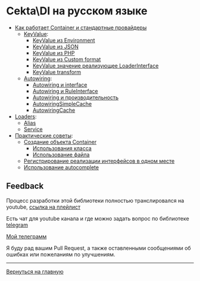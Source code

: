# Cekta\DI на русском языке

* [Как работает Container и стандартные провайдеры](container.md)
    * [KeyValue](providers/key-value/key-value.md):
        * [KeyValue из Environment](providers/key-value/environment.md)
        * [KeyValue из JSON](providers/key-value/json.md)
        * [KeyValue из PHP](providers/key-value/PHP.md)
        * [KeyValue из Custom format](providers/key-value/custom-format.md)
        * [KeyValue значение реализующее LoaderInterface](providers/key-value/loader-interface.md)
        * [KeyValue transform](providers/key-value/transform.md)
    * [Autowiring](providers/autowiring/autowiring.md):
        * [Autowiring и interface](providers/autowiring/interface.md) 
        * [Autowiring и RuleInterface](providers/autowiring/rule-interface.md) 
        * [Autowiring и производительность](providers/autowiring/perfomance.md) 
        * [AutowiringSimpleCache](providers/autowiring/simple-cache.md) 
        * [AutowiringCache](providers/autowiring/cache.md) 
* [Loaders](loaders.md):
    * [Alias](loaders/alias.md)
    * [Service](loaders/service.md)
* [Практические советы](best-practices.md):
    * [Создание объекта Container](best-practices/container-creation.md)
        * [Использования класса](best-practices/class.md)
        * [Использование файла](best-practices/file.md)
    * [Регистрирование реализации интерфейсов в одном месте](best-practices/reg-in-one.md)
    * [Использование autocomplete](best-practices/autocomplete.md)

## Feedback

Процесс разработки этой библиотеки полностью транслировался на youtube, 
[ссылка на плейлист](https://www.youtube.com/playlist?list=PL7Nh93imVuXyePa8PjJ1qZzkjkGFWyDZ0)

Есть чат для youtube канала и где можно задать вопрос по библиотеке [telegram](https://t.me/dev_ru)

[Мой телеграмм](https://t.me/KuvshinovEE)

Я буду рад вашим Pull Request, а также оставленными сообщениями об ошибках или пожеланиям по улучшениям.

---
[Вернуться на главную](../../readme.md)
